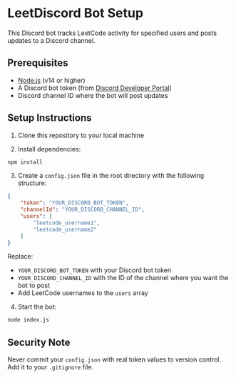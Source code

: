 # LeetDiscord Bot Setup

This Discord bot tracks LeetCode activity for specified users and posts updates to a Discord channel.

## Prerequisites

- [Node.js](https://nodejs.org/) (v14 or higher)
- A Discord bot token (from [Discord Developer Portal](https://discord.com/developers/applications))
- Discord channel ID where the bot will post updates

## Setup Instructions

1. Clone this repository to your local machine

2. Install dependencies:
```bash
npm install
```

3. Create a `config.json` file in the root directory with the following structure:
```json
{
    "token": "YOUR_DISCORD_BOT_TOKEN",
    "channelId": "YOUR_DISCORD_CHANNEL_ID",
    "users": [
        "leetcode_username1",
        "leetcode_username2"
    ]
}
```

Replace:
- `YOUR_DISCORD_BOT_TOKEN` with your Discord bot token
- `YOUR_DISCORD_CHANNEL_ID` with the ID of the channel where you want the bot to post
- Add LeetCode usernames to the `users` array

4. Start the bot:
```bash
node index.js
```

## Security Note
Never commit your `config.json` with real token values to version control. Add it to your `.gitignore` file.